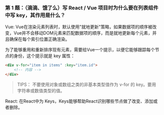 ### 第 1 题：（滴滴、饿了么）写 React / Vue 项目时为什么要在列表组件中写 key，其作用是什么？

Vue: Vue在渲染元素列表时，默认使用"就地更新"策略，如果数据项的顺序被改变，Vue并不会移动DOM元素来匹配数据项的顺序，而是就地更新每个元素，并且确保在每个索引位置正确渲染。

为了能够重用和重新排序现有元素，需要给Vue一个提示，以便它能够跟踪每个节点的身份，这个提示就是 key 属性：
```html
<div v-for="item in items" :key="item.id">
    <!-- 内容 -->
</div>
```

> TIPS： 不要使用对象或数组之类的非基本类型值作为 v-for 的 key。要用字符串或数值类型的值。

React: 在React中为 Keys，Keys能够帮助React识别哪些节点做了改变、添加或者删除。
